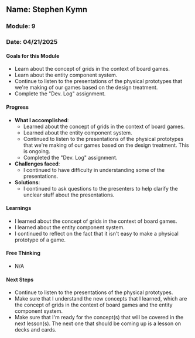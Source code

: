 ## Name: Stephen Kymn
### Module: 9

### Date: 04/21/2025

#### Goals for this Module
- Learn about the concept of grids in the context of board games.
- Learn about the entity component system.
- Continue to listen to the presentations of the physical prototypes that we're making of our games based on the design treatment.
- Complete the "Dev. Log" assignment.

#### Progress
- **What I accomplished**:
  - Learned about the concept of grids in the context of board games.
  - Learned about the entity component system.
  - Continued to listen to the presentations of the physical prototypes that we're making of our games based on the design treatment. This is ongoing.
  - Completed the "Dev. Log" assignment.
- **Challenges faced**:
  - I continued to have difficulty in understanding some of the presentations.
- **Solutions**:
  - I continued to ask questions to the presenters to help clarify the unclear stuff about the presentations.

#### Learnings
- I learned about the concept of grids in the context of board games.
- I learned about the entity component system.
- I continued to reflect on the fact that it isn't easy to make a physical prototype of a game.

#### Free Thinking
- N/A

#### Next Steps
- Continue to listen to the presentations of the physical prototypes.
- Make sure that I understand the new concepts that I learned, which are the concept of grids in the context of board games and the entity component system.
- Make sure that I'm ready for the concept(s) that will be covered in the next lesson(s). The next one that should be coming up is a lesson on decks and cards.
